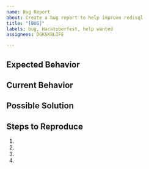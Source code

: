 ```yaml
---
name: Bug Report
about: Create a bug report to help improve redisql
title: "[BUG]"
labels: bug, Hacktoberfest, help wanted
assignees: DGKSK8LIFE

---
```


## Expected Behavior
<!--- What should happen -->

## Current Behavior
<!--- What happens instead of the expected behavior -->

## Possible Solution
<!--- Not obligatory, but suggest a fix/reason for the bug, -->

## Steps to Reproduce
<!--- Provide a link to a live example or an unambiguous set of steps to -->
<!--- reproduce this bug. Include code to reproduce, if relevant -->
1.
2.
3.
4.
